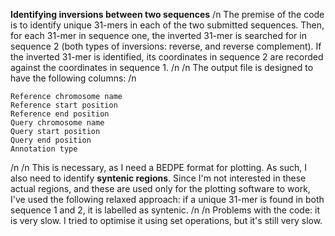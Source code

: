 **Identifying inversions between two sequences**
/n
The premise of the code is to identify unique 31-mers in each of the two submitted sequences. Then, for each 31-mer in sequence one, the inverted 31-mer is searched for in sequence 2 (both types of inversions: reverse, and reverse complement). If the inverted 31-mer is identified, its coordinates in sequence 2 are recorded against the coordinates in sequence 1.
/n
/n
The output file is designed to have the following columns:
/n
```
Reference chromosome name
Reference start position
Reference end position
Query chromosome name
Query start position
Query end position
Annotation type
```
/n
/n
This is necessary, as I need a BEDPE format for plotting. As such, I also need to identify **syntenic regions**. Since I'm not interested in these actual regions, and these are used only for the plotting software to work, I've used the following relaxed approach: if a unique 31-mer is found in both sequence 1 and 2, it is labelled as syntenic. 
/n
/n
Problems with the code: it is very slow. I tried to optimise it using set operations, but it's still very slow.
